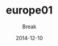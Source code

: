 ---
layout: post
title: "europe01"
date: 2014-12-10
ctf: 9447 CTF 2014
author: Break
ext-url: http://michael-denzel.de/CTF/9447.html
---